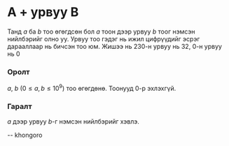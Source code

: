 A + урвуу B
===========
Танд $a$ ба $b$ тоо өгөгдсөн бол $a$ тоон дээр урвуу $b$ тоог нэмсэн нийлбэрийг олно уу. Урвуу тоо гэдэг нь ижил цифрүүдийг эсрэг дарааллаар нь бичсэн тоо юм. Жишээ нь $230$-н урвуу нь $32$, $0$-н урвуу нь $0$


### Оролт
$a$, $b$ ($0 ≤ a, b ≤ 10^9$) тоо өгөгдөнө. Тоонууд $0$-р эхлэхгүй.

### Гаралт
$a$ дээр урвуу $b$-г нэмсэн нийлбэрийг хэвлэ.

-- khongoro
